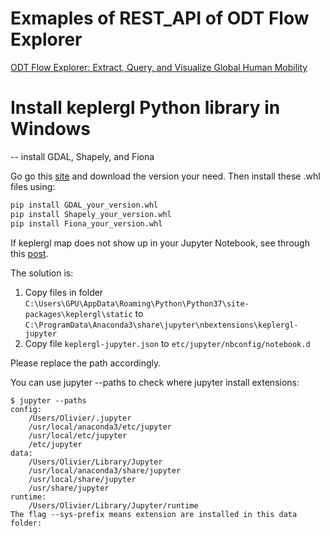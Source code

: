 # Exmaples of REST_API of ODT Flow Explorer

[ODT Flow Explorer: Extract, Query, and Visualize Global Human Mobility](http://gis.cas.sc.edu/GeoAnalytics/od.html)


# Install keplergl Python library in Windows

-- install GDAL, Shapely, and Fiona

Go go this [site](https://www.lfd.uci.edu/~gohlke/pythonlibs) and download the version your need. Then install these .whl files using:

```python
pip install GDAL_your_version.whl
pip install Shapely_your_version.whl
pip install Fiona_your_version.whl
```

If keplergl map does not show up in your Jupyter Notebook, see through this [post](https://www.gitmemory.com/issue/keplergl/kepler.gl/583/516724808).
 
The solution is:

1) Copy files in folder `C:\Users\GPU\AppData\Roaming\Python\Python37\site-packages\keplergl\static`  to `C:\ProgramData\Anaconda3\share\jupyter\nbextensions\keplergl-jupyter`
2) Copy file `keplergl-jupyter.json` to `etc/jupyter/nbconfig/notebook.d`

Please replace the path accordingly.

You can use jupyter --paths to check where jupyter install extensions:

```
$ jupyter --paths
config:
    /Users/Olivier/.jupyter
    /usr/local/anaconda3/etc/jupyter
    /usr/local/etc/jupyter
    /etc/jupyter
data:
    /Users/Olivier/Library/Jupyter
    /usr/local/anaconda3/share/jupyter
    /usr/local/share/jupyter
    /usr/share/jupyter
runtime:
    /Users/Olivier/Library/Jupyter/runtime
The flag --sys-prefix means extension are installed in this data folder:
```
 
